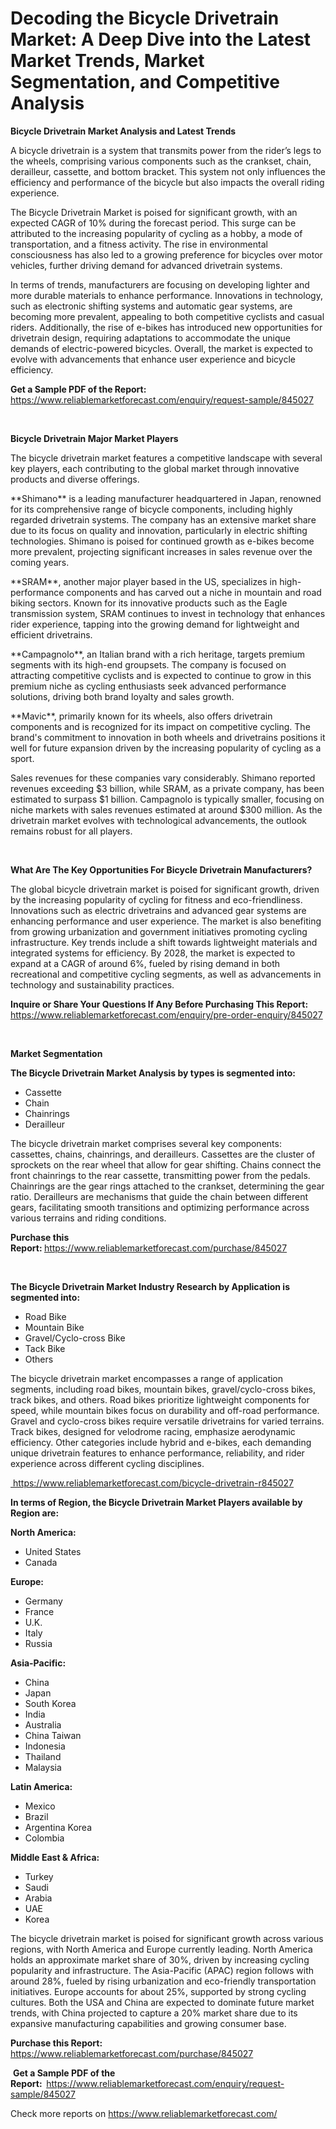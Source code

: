<p><h1>Decoding the Bicycle Drivetrain Market: A Deep Dive into the Latest Market Trends, Market Segmentation, and Competitive Analysis</h1></p><p><strong>Bicycle Drivetrain Market Analysis and Latest Trends</strong></p>
<p><p>A bicycle drivetrain is a system that transmits power from the rider’s legs to the wheels, comprising various components such as the crankset, chain, derailleur, cassette, and bottom bracket. This system not only influences the efficiency and performance of the bicycle but also impacts the overall riding experience. </p><p>The Bicycle Drivetrain Market is poised for significant growth, with an expected CAGR of 10% during the forecast period. This surge can be attributed to the increasing popularity of cycling as a hobby, a mode of transportation, and a fitness activity. The rise in environmental consciousness has also led to a growing preference for bicycles over motor vehicles, further driving demand for advanced drivetrain systems. </p><p>In terms of trends, manufacturers are focusing on developing lighter and more durable materials to enhance performance. Innovations in technology, such as electronic shifting systems and automatic gear systems, are becoming more prevalent, appealing to both competitive cyclists and casual riders. Additionally, the rise of e-bikes has introduced new opportunities for drivetrain design, requiring adaptations to accommodate the unique demands of electric-powered bicycles. Overall, the market is expected to evolve with advancements that enhance user experience and bicycle efficiency.</p></p>
<p><strong>Get a Sample PDF of the Report:&nbsp;</strong> <a href="https://www.reliablemarketforecast.com/enquiry/request-sample/845027?utm_campaign=2724&utm_medium=2&utm_source=Github&utm_content=ia&utm_term=10042025&utm_id=bicycle-drivetrain">https://www.reliablemarketforecast.com/enquiry/request-sample/845027</a></p>
<p>&nbsp;</p>
<p><strong>Bicycle Drivetrain Major Market Players</strong></p>
<p><p>The bicycle drivetrain market features a competitive landscape with several key players, each contributing to the global market through innovative products and diverse offerings. </p><p>**Shimano** is a leading manufacturer headquartered in Japan, renowned for its comprehensive range of bicycle components, including highly regarded drivetrain systems. The company has an extensive market share due to its focus on quality and innovation, particularly in electric shifting technologies. Shimano is poised for continued growth as e-bikes become more prevalent, projecting significant increases in sales revenue over the coming years.</p><p>**SRAM**, another major player based in the US, specializes in high-performance components and has carved out a niche in mountain and road biking sectors. Known for its innovative products such as the Eagle transmission system, SRAM continues to invest in technology that enhances rider experience, tapping into the growing demand for lightweight and efficient drivetrains.</p><p>**Campagnolo**, an Italian brand with a rich heritage, targets premium segments with its high-end groupsets. The company is focused on attracting competitive cyclists and is expected to continue to grow in this premium niche as cycling enthusiasts seek advanced performance solutions, driving both brand loyalty and sales growth.</p><p>**Mavic**, primarily known for its wheels, also offers drivetrain components and is recognized for its impact on competitive cycling. The brand's commitment to innovation in both wheels and drivetrains positions it well for future expansion driven by the increasing popularity of cycling as a sport.</p><p>Sales revenues for these companies vary considerably. Shimano reported revenues exceeding $3 billion, while SRAM, as a private company, has been estimated to surpass $1 billion. Campagnolo is typically smaller, focusing on niche markets with sales revenues estimated at around $300 million. As the drivetrain market evolves with technological advancements, the outlook remains robust for all players.</p></p>
<p>&nbsp;</p>
<p><strong>What Are The Key Opportunities For Bicycle Drivetrain Manufacturers?</strong></p>
<p><p>The global bicycle drivetrain market is poised for significant growth, driven by the increasing popularity of cycling for fitness and eco-friendliness. Innovations such as electric drivetrains and advanced gear systems are enhancing performance and user experience. The market is also benefiting from growing urbanization and government initiatives promoting cycling infrastructure. Key trends include a shift towards lightweight materials and integrated systems for efficiency. By 2028, the market is expected to expand at a CAGR of around 6%, fueled by rising demand in both recreational and competitive cycling segments, as well as advancements in technology and sustainability practices.</p></p>
<p><strong>Inquire or Share Your Questions If Any Before Purchasing This Report:</strong> <a href="https://www.reliablemarketforecast.com/enquiry/pre-order-enquiry/845027?utm_campaign=2724&utm_medium=2&utm_source=Github&utm_content=ia&utm_term=10042025&utm_id=bicycle-drivetrain">https://www.reliablemarketforecast.com/enquiry/pre-order-enquiry/845027</a></p>
<p>&nbsp;</p>
<p><strong>Market Segmentation</strong></p>
<p><strong>The Bicycle Drivetrain Market Analysis by types is segmented into:</strong></p>
<p><ul><li>Cassette</li><li>Chain</li><li>Chainrings</li><li>Derailleur</li></ul></p>
<p><p>The bicycle drivetrain market comprises several key components: cassettes, chains, chainrings, and derailleurs. Cassettes are the cluster of sprockets on the rear wheel that allow for gear shifting. Chains connect the front chainrings to the rear cassette, transmitting power from the pedals. Chainrings are the gear rings attached to the crankset, determining the gear ratio. Derailleurs are mechanisms that guide the chain between different gears, facilitating smooth transitions and optimizing performance across various terrains and riding conditions.</p></p>
<p><strong>Purchase this Report:&nbsp;</strong><a href="https://www.reliablemarketforecast.com/purchase/845027?utm_campaign=2724&utm_medium=2&utm_source=Github&utm_content=ia&utm_term=10042025&utm_id=bicycle-drivetrain">https://www.reliablemarketforecast.com/purchase/845027</a></p>
<p>&nbsp;</p>
<p><strong>The Bicycle Drivetrain Market Industry Research by Application is segmented into:</strong></p>
<p><ul><li>Road Bike</li><li>Mountain Bike</li><li>Gravel/Cyclo-cross Bike</li><li>Tack Bike</li><li>Others</li></ul></p>
<p><p>The bicycle drivetrain market encompasses a range of application segments, including road bikes, mountain bikes, gravel/cyclo-cross bikes, track bikes, and others. Road bikes prioritize lightweight components for speed, while mountain bikes focus on durability and off-road performance. Gravel and cyclo-cross bikes require versatile drivetrains for varied terrains. Track bikes, designed for velodrome racing, emphasize aerodynamic efficiency. Other categories include hybrid and e-bikes, each demanding unique drivetrain features to enhance performance, reliability, and rider experience across different cycling disciplines.</p></p>
<p><a href="https://www.reliablemarketforecast.com/bicycle-drivetrain-r845027?utm_campaign=2724&utm_medium=2&utm_source=Github&utm_content=ia&utm_term=10042025&utm_id=bicycle-drivetrain">&nbsp;https://www.reliablemarketforecast.com/bicycle-drivetrain-r845027</a></p>
<p><strong>In terms of Region, the Bicycle Drivetrain Market Players available by Region are:</strong></p>
<p>
    <p> <strong> North America: </strong>
        <ul>
            <li>United States</li>
            <li>Canada</li>
        </ul>
        </p> 
    <p> <strong> Europe: </strong>
        <ul>
            <li>Germany</li>
            <li>France</li>
            <li>U.K.</li>
            <li>Italy</li>
            <li>Russia</li>
        </ul>
        </p> 
    <p> <strong> Asia-Pacific: </strong>
        <ul>
            <li>China</li>
            <li>Japan</li>
            <li>South Korea</li>
            <li>India</li>
            <li>Australia</li>
            <li>China Taiwan</li>
            <li>Indonesia</li>
            <li>Thailand</li>
            <li>Malaysia</li>
        </ul>
        </p> 
    <p> <strong> Latin America: </strong>
        <ul>
            <li>Mexico</li>
            <li>Brazil</li>
            <li>Argentina Korea</li>
            <li>Colombia</li>
        </ul>
        </p> 
    <p> <strong> Middle East & Africa: </strong>
        <ul>
            <li>Turkey</li>
            <li>Saudi</li>
            <li>Arabia</li>
            <li>UAE</li>
            <li>Korea</li>
        </ul>
    </p>
    </p>
<p><p>The bicycle drivetrain market is poised for significant growth across various regions, with North America and Europe currently leading. North America holds an approximate market share of 30%, driven by increasing cycling popularity and infrastructure. The Asia-Pacific (APAC) region follows with around 28%, fueled by rising urbanization and eco-friendly transportation initiatives. Europe accounts for about 25%, supported by strong cycling cultures. Both the USA and China are expected to dominate future market trends, with China projected to capture a 20% market share due to its expansive manufacturing capabilities and growing consumer base.</p></p>
<p><strong>Purchase this Report: </strong><a href="https://www.reliablemarketforecast.com/purchase/845027?utm_campaign=2724&utm_medium=2&utm_source=Github&utm_content=ia&utm_term=10042025&utm_id=bicycle-drivetrain">https://www.reliablemarketforecast.com/purchase/845027</a></p>
<p>&nbsp;<strong>Get a Sample PDF of the Report:&nbsp;&nbsp;</strong><a href="https://www.reliablemarketforecast.com/enquiry/request-sample/845027?utm_campaign=2724&utm_medium=2&utm_source=Github&utm_content=ia&utm_term=10042025&utm_id=bicycle-drivetrain">https://www.reliablemarketforecast.com/enquiry/request-sample/845027</a></p>
<p><strong></strong></p>
<p>Check more reports on <a href="https://www.reliablemarketforecast.com/?utm_campaign=2724&utm_medium=2&utm_source=Github&utm_content=ia&utm_term=10042025&utm_id=bicycle-drivetrain">https://www.reliablemarketforecast.com/</a></p>